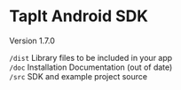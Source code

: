 TapIt Android SDK 
=================

Version 1.7.0

``/dist`` Library files to be included in your app<br/>
``/doc`` Installation Documentation (out of date)<br/>
``/src`` SDK and example project source
